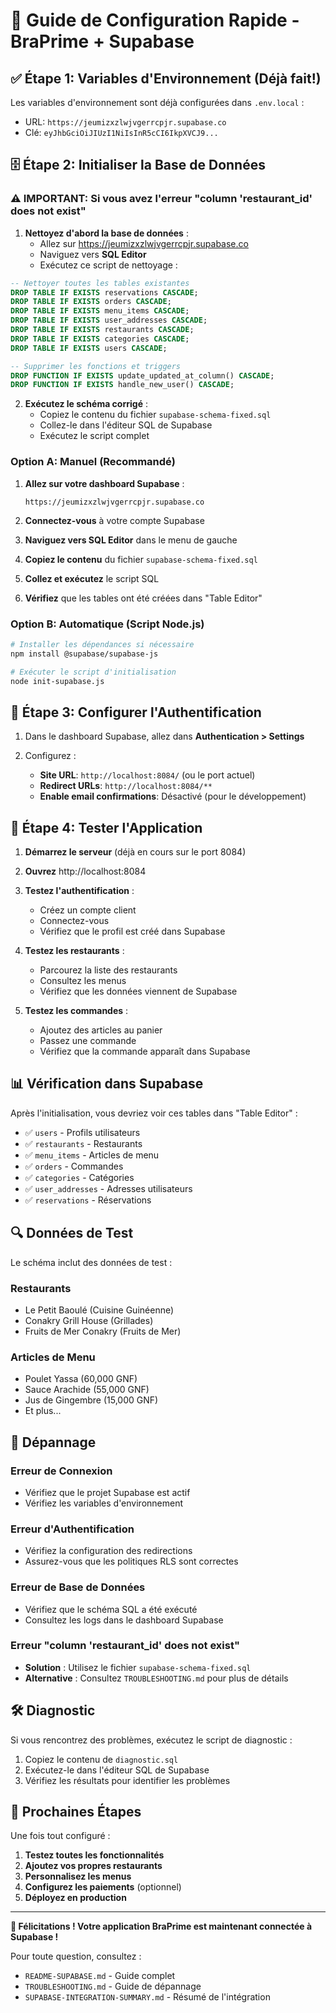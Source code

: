 # 🚀 Guide de Configuration Rapide - BraPrime + Supabase

## ✅ Étape 1: Variables d'Environnement (Déjà fait!)

Les variables d'environnement sont déjà configurées dans `.env.local` :
- URL: `https://jeumizxzlwjvgerrcpjr.supabase.co`
- Clé: `eyJhbGciOiJIUzI1NiIsInR5cCI6IkpXVCJ9...`

## 🗄️ Étape 2: Initialiser la Base de Données

### ⚠️ **IMPORTANT: Si vous avez l'erreur "column 'restaurant_id' does not exist"**

1. **Nettoyez d'abord la base de données** :
   - Allez sur https://jeumizxzlwjvgerrcpjr.supabase.co
   - Naviguez vers **SQL Editor**
   - Exécutez ce script de nettoyage :

```sql
-- Nettoyer toutes les tables existantes
DROP TABLE IF EXISTS reservations CASCADE;
DROP TABLE IF EXISTS orders CASCADE;
DROP TABLE IF EXISTS menu_items CASCADE;
DROP TABLE IF EXISTS user_addresses CASCADE;
DROP TABLE IF EXISTS restaurants CASCADE;
DROP TABLE IF EXISTS categories CASCADE;
DROP TABLE IF EXISTS users CASCADE;

-- Supprimer les fonctions et triggers
DROP FUNCTION IF EXISTS update_updated_at_column() CASCADE;
DROP FUNCTION IF EXISTS handle_new_user() CASCADE;
```

2. **Exécutez le schéma corrigé** :
   - Copiez le contenu du fichier `supabase-schema-fixed.sql`
   - Collez-le dans l'éditeur SQL de Supabase
   - Exécutez le script complet

### Option A: Manuel (Recommandé)

1. **Allez sur votre dashboard Supabase** :
   ```
   https://jeumizxzlwjvgerrcpjr.supabase.co
   ```

2. **Connectez-vous** à votre compte Supabase

3. **Naviguez vers SQL Editor** dans le menu de gauche

4. **Copiez le contenu** du fichier `supabase-schema-fixed.sql`

5. **Collez et exécutez** le script SQL

6. **Vérifiez** que les tables ont été créées dans "Table Editor"

### Option B: Automatique (Script Node.js)

```bash
# Installer les dépendances si nécessaire
npm install @supabase/supabase-js

# Exécuter le script d'initialisation
node init-supabase.js
```

## 🔧 Étape 3: Configurer l'Authentification

1. Dans le dashboard Supabase, allez dans **Authentication > Settings**

2. Configurez :
   - **Site URL**: `http://localhost:8084/` (ou le port actuel)
   - **Redirect URLs**: `http://localhost:8084/**`
   - **Enable email confirmations**: Désactivé (pour le développement)

## 🧪 Étape 4: Tester l'Application

1. **Démarrez le serveur** (déjà en cours sur le port 8084)

2. **Ouvrez** http://localhost:8084

3. **Testez l'authentification** :
   - Créez un compte client
   - Connectez-vous
   - Vérifiez que le profil est créé dans Supabase

4. **Testez les restaurants** :
   - Parcourez la liste des restaurants
   - Consultez les menus
   - Vérifiez que les données viennent de Supabase

5. **Testez les commandes** :
   - Ajoutez des articles au panier
   - Passez une commande
   - Vérifiez que la commande apparaît dans Supabase

## 📊 Vérification dans Supabase

Après l'initialisation, vous devriez voir ces tables dans "Table Editor" :

- ✅ `users` - Profils utilisateurs
- ✅ `restaurants` - Restaurants
- ✅ `menu_items` - Articles de menu
- ✅ `orders` - Commandes
- ✅ `categories` - Catégories
- ✅ `user_addresses` - Adresses utilisateurs
- ✅ `reservations` - Réservations

## 🔍 Données de Test

Le schéma inclut des données de test :

### Restaurants
- Le Petit Baoulé (Cuisine Guinéenne)
- Conakry Grill House (Grillades)
- Fruits de Mer Conakry (Fruits de Mer)

### Articles de Menu
- Poulet Yassa (60,000 GNF)
- Sauce Arachide (55,000 GNF)
- Jus de Gingembre (15,000 GNF)
- Et plus...

## 🚨 Dépannage

### Erreur de Connexion
- Vérifiez que le projet Supabase est actif
- Vérifiez les variables d'environnement

### Erreur d'Authentification
- Vérifiez la configuration des redirections
- Assurez-vous que les politiques RLS sont correctes

### Erreur de Base de Données
- Vérifiez que le schéma SQL a été exécuté
- Consultez les logs dans le dashboard Supabase

### Erreur "column 'restaurant_id' does not exist"
- **Solution** : Utilisez le fichier `supabase-schema-fixed.sql`
- **Alternative** : Consultez `TROUBLESHOOTING.md` pour plus de détails

## 🛠️ Diagnostic

Si vous rencontrez des problèmes, exécutez le script de diagnostic :

1. Copiez le contenu de `diagnostic.sql`
2. Exécutez-le dans l'éditeur SQL de Supabase
3. Vérifiez les résultats pour identifier les problèmes

## 🎯 Prochaines Étapes

Une fois tout configuré :

1. **Testez toutes les fonctionnalités**
2. **Ajoutez vos propres restaurants**
3. **Personnalisez les menus**
4. **Configurez les paiements** (optionnel)
5. **Déployez en production**

---

**🎉 Félicitations ! Votre application BraPrime est maintenant connectée à Supabase !**

Pour toute question, consultez :
- `README-SUPABASE.md` - Guide complet
- `TROUBLESHOOTING.md` - Guide de dépannage
- `SUPABASE-INTEGRATION-SUMMARY.md` - Résumé de l'intégration 
